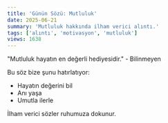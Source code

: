 ```yaml
---
title: 'Günün Sözü: Mutluluk'
date: 2025-06-21
summary: 'Mutluluk hakkında ilham verici alıntı.'
tags: ['alıntı', 'motivasyon', 'mutluluk']
views: 1638
---
```


"Mutluluk hayatın en değerli hediyesidir." - Bilinmeyen

Bu söz bize şunu hatırlatıyor:
- Hayatın değerini bil
- Anı yaşa
- Umutla ilerle

İlham verici sözler ruhumuza dokunur.